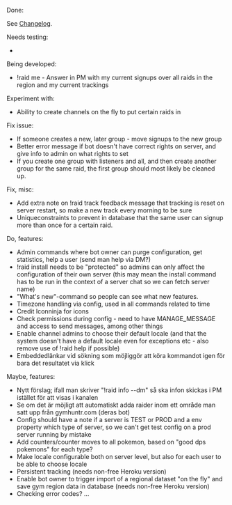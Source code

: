 Done:

See [Changelog](CHANGELOG.md).

Needs testing:

-

Being developed:

* !raid me - Answer in PM with my current signups over all raids in the region and my current trackings 

Experiment with:

* Ability to create channels on the fly to put certain raids in

Fix issue:

* If someone creates a new, later group - move signups to the new group
* Better error message if bot doesn't have correct rights on server, and give info to admin on what rights
to set
* If you create one group with listeners and all, and then create another group for the same raid, the first group
should most likely be cleaned up.

Fix, misc:
* Add extra note on !raid track feedback message that tracking is reset on server restart, so make a new track every morning to be sure
* Uniqueconstraints to prevent in database that the same user can signup more than once for a certain raid.

Do, features:

* Admin commands where bot owner can purge configuration, get statistics, help a user (send man help via DM?)
* !raid install needs to be "protected" so admins can only affect the configuration of their own server
(this may mean the install command has to be run in the context of a server chat so we can fetch server name)
* "What's new"-command so people can see what new features.
* Timezone handling via config, used in all commands related to time
* Credit Iconninja for icons
* Check permissions during config - need to have MANAGE_MESSAGE and access to send messages, among other things
* Enable channel admins to choose their default locale 
(and that the system doesn't have a default locale even for exceptions etc - also remove use of !raid help if possible)
* Embeddedlänkar vid sökning som möjliggör att köra kommandot igen för bara det resultatet via klick

Maybe, features:

* Nytt förslag; ifall man skriver "!raid info --dm" så ska infon skickas i PM istället för att visas i kanalen
* Se om det är möjligt att automatiskt adda raider inom ett område man satt upp från gymhuntr.com (deras bot)
* Config should have a note if a server is TEST or PROD and a env property which type of server,
so we can't get test config on a prod server running by mistake
* Add counters/counter moves to all pokemon, based on "good dps pokemons" for each type?
* Make locale configurable both on server level, but also for each user to be able to choose locale
* Persistent tracking (needs non-free Heroku version)
* Enable bot owner to trigger import of a regional dataset "on the fly" and save gym region data in database 
(needs non-free Heroku version)
* Checking error codes?
...
